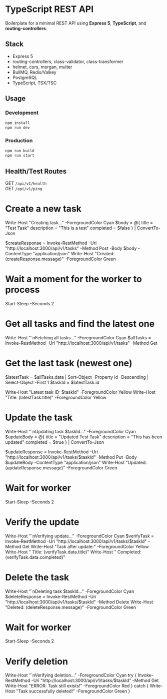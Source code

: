 # TypeScript REST API

Boilerplate for a minimal REST API using **Express 5**, **TypeScript**, and **routing-controllers**.

## Stack

* Express 5
* routing-controllers, class-validator, class-transformer
* helmet, cors, morgan, multer
* BullMQ, Redis/Valkey
* PostgreSQL
* TypeScript, TSX/TSC

## Usage

### Development

```bash
npm install
npm run dev
```

### Production

```bash
npm run build
npm run start
```

## Health/Test Routes

GET `/api/v1/health`  
GET `/api/v1/ping`

# Create a new task
Write-Host "Creating task..." -ForegroundColor Cyan
$body = @{
    title = "Test Task"
    description = "This is a test"
    completed = $false
} | ConvertTo-Json

$createResponse = Invoke-RestMethod -Uri "http://localhost:3000/api/v1/tasks" -Method Post -Body $body -ContentType "application/json"
Write-Host "Created: $($createResponse.message)" -ForegroundColor Green

# Wait a moment for the worker to process
Start-Sleep -Seconds 2

# Get all tasks and find the latest one
Write-Host "`nFetching all tasks..." -ForegroundColor Cyan
$allTasks = Invoke-RestMethod -Uri "http://localhost:3000/api/v1/tasks" -Method Get

# Get the last task (newest one)
$latestTask = $allTasks.data | Sort-Object -Property id -Descending | Select-Object -First 1
$taskId = $latestTask.id

Write-Host "Latest task ID: $taskId" -ForegroundColor Yellow
Write-Host "Title: $($latestTask.title)" -ForegroundColor Yellow

# Update the task
Write-Host "`nUpdating task $taskId..." -ForegroundColor Cyan
$updateBody = @{
    title = "Updated Test Task"
    description = "This has been updated"
    completed = $true
} | ConvertTo-Json

$updateResponse = Invoke-RestMethod -Uri "http://localhost:3000/api/v1/tasks/$taskId" -Method Put -Body $updateBody -ContentType "application/json"
Write-Host "Updated: $($updateResponse.message)" -ForegroundColor Green

# Wait for worker
Start-Sleep -Seconds 2

# Verify the update
Write-Host "`nVerifying update..." -ForegroundColor Cyan
$verifyTask = Invoke-RestMethod -Uri "http://localhost:3000/api/v1/tasks/$taskId" -Method Get
Write-Host "Task after update:" -ForegroundColor Yellow
Write-Host "  Title: $($verifyTask.data.title)"
Write-Host "  Completed: $($verifyTask.data.completed)"

# Delete the task
Write-Host "`nDeleting task $taskId..." -ForegroundColor Cyan
$deleteResponse = Invoke-RestMethod -Uri "http://localhost:3000/api/v1/tasks/$taskId" -Method Delete
Write-Host "Deleted: $($deleteResponse.message)" -ForegroundColor Green

# Wait for worker
Start-Sleep -Seconds 2

# Verify deletion
Write-Host "`nVerifying deletion..." -ForegroundColor Cyan
try {
    Invoke-RestMethod -Uri "http://localhost:3000/api/v1/tasks/$taskId" -Method Get
    Write-Host "ERROR: Task still exists!" -ForegroundColor Red
} catch {
    Write-Host "Task successfully deleted!" -ForegroundColor Green
}
